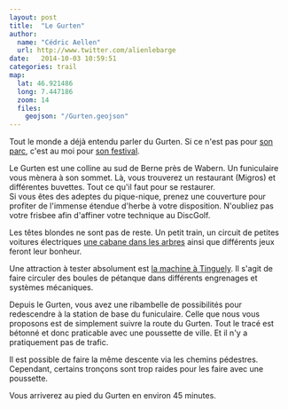 ```yaml
---
layout: post
title:  "Le Gurten"
author:
  name: "Cédric Aellen"
  url: http://www.twitter.com/alienlebarge
date:   2014-10-03 10:59:51
categories: trail
map:
  lat: 46.921486
  long: 7.447186
  zoom: 14
  files:
    geojson: "/Gurten.geojson"
---
```


Tout le monde a déjà entendu parler du Gurten. Si ce n'est pas pour [son parc](http://www.gurtenpark.ch/), c'est au moi pour [son festival](http://www.gurtenfestival.ch/).

Le Gurten est une colline au sud de Berne près de Wabern. Un funiculaire vous mènera à son sommet. Là, vous trouverez un restaurant (Migros) et différentes buvettes. Tout ce qu'il faut pour se restaurer.  
Si vous êtes des adeptes du pique-nique, prenez une couverture pour profiter de l'immense étendue d'herbe à votre disposition. N'oubliez pas votre frisbee afin d'affiner votre technique au DiscGolf.

Les têtes blondes ne sont pas de reste. Un petit train, un circuit de petites voitures électriques [une cabane dans les arbres](http://instagram.com/p/tiiO5zqXdc/ "Photo de la cabane sur Instagram") ainsi que différents jeux feront leur bonheur.

Une attraction à tester absolument est [la machine à Tinguely](https://vine.co/v/OZ96EBpYVZW "Video Vine de la machine"). Il s'agit de faire circuler des boules de pétanque dans différents engrenages et systèmes mécaniques.

Depuis le Gurten, vous avez une ribambelle de possibilités pour redescendre à la station de base du funiculaire. Celle que nous vous proposons est de simplement suivre la route du Gurten. Tout le tracé est bétonné et donc praticable avec une poussette de ville. Et il n'y a pratiquement pas de trafic.

Il est possible de faire la même descente via les chemins pédestres. Cependant, certains tronçons sont trop raides pour les faire avec une poussette.

Vous arriverez au pied du Gurten en environ 45 minutes.
